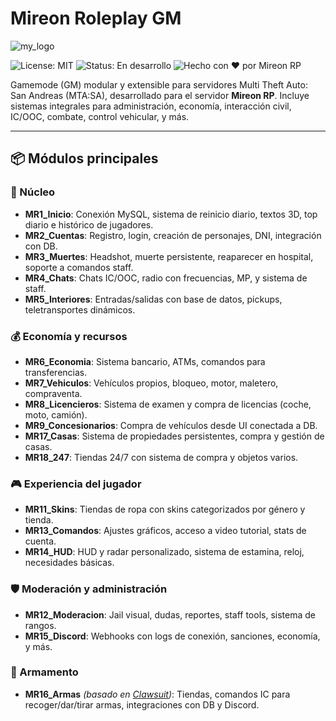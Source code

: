 # Mireon Roleplay GM
![my_logo](https://github.com/user-attachments/assets/5a3521b6-c3c0-4c51-9d2c-2f2857932c1a)

![License: MIT](https://img.shields.io/badge/License-MIT-blue.svg)
![Status: En desarrollo](https://img.shields.io/badge/status-en%20desarrollo-yellow)
![Hecho con ❤️ por Mireon RP](https://img.shields.io/badge/made%20with-%E2%9D%A4-red)

Gamemode (GM) modular y extensible para servidores Multi Theft Auto: San Andreas (MTA:SA), desarrollado para el servidor **Mireon RP**. Incluye sistemas integrales para administración, economía, interacción civil, IC/OOC, combate, control vehicular, y más.

---

## 📦 Módulos principales

### 🔧 Núcleo
- **MR1_Inicio**: Conexión MySQL, sistema de reinicio diario, textos 3D, top diario e histórico de jugadores.
- **MR2_Cuentas**: Registro, login, creación de personajes, DNI, integración con DB.
- **MR3_Muertes**: Headshot, muerte persistente, reaparecer en hospital, soporte a comandos staff.
- **MR4_Chats**: Chats IC/OOC, radio con frecuencias, MP, y sistema de staff.
- **MR5_Interiores**: Entradas/salidas con base de datos, pickups, teletransportes dinámicos.

### 💰 Economía y recursos
- **MR6_Economia**: Sistema bancario, ATMs, comandos para transferencias.
- **MR7_Vehiculos**: Vehículos propios, bloqueo, motor, maletero, compraventa.
- **MR8_Licencieros**: Sistema de examen y compra de licencias (coche, moto, camión).
- **MR9_Concesionarios**: Compra de vehículos desde UI conectada a DB.
- **MR17_Casas**: Sistema de propiedades persistentes, compra y gestión de casas.
- **MR18_247**: Tiendas 24/7 con sistema de compra y objetos varios.

### 🎮 Experiencia del jugador
- **MR11_Skins**: Tiendas de ropa con skins categorizados por género y tienda.
- **MR13_Comandos**: Ajustes gráficos, acceso a video tutorial, stats de cuenta.
- **MR14_HUD**: HUD y radar personalizado, sistema de estamina, reloj, necesidades básicas.

### 🛡️ Moderación y administración
- **MR12_Moderacion**: Jail visual, dudas, reportes, staff tools, sistema de rangos.
- **MR15_Discord**: Webhooks con logs de conexión, sanciones, economía, y más.

### 🔫 Armamento
- **MR16_Armas** *(basado en [Clawsuit](https://github.com/clawsuit))*: Tiendas, comandos IC para recoger/dar/tirar armas, integraciones con DB y Discord.
